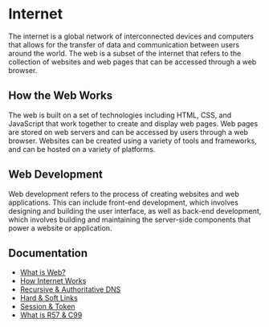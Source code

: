 # Internet

The internet is a global network of interconnected devices and computers that allows for the transfer of data and communication between users around the world. The web is a subset of the internet that refers to the collection of websites and web pages that can be accessed through a web browser.

## How the Web Works

The web is built on a set of technologies including HTML, CSS, and JavaScript that work together to create and display web pages. Web pages are stored on web servers and can be accessed by users through a web browser. Websites can be created using a variety of tools and frameworks, and can be hosted on a variety of platforms.

## Web Development

Web development refers to the process of creating websites and web applications. This can include front-end development, which involves designing and building the user interface, as well as back-end development, which involves building and maintaining the server-side components that power a website or application.

## Documentation

- [What is Web?](./00.what.is.web.md)
- [How Internet Works](./01.how.internet.works.md)
- [Recursive & Authoritative DNS](./05.recursive.and.authoritative.dns.md)
- [Hard & Soft Links](./02.hard.and.soft.links.md)
- [Session & Token](./03.session.and.token.md)
- [What is R57 & C99](./04.r57.c99.md)
